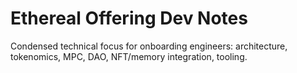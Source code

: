 # Ethereal Offering Dev Notes
Condensed technical focus for onboarding engineers: architecture, tokenomics, MPC, DAO, NFT/memory integration, tooling.